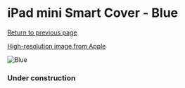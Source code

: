 # iPad mini Smart Cover - Blue

[Return to previous page](/ipad_mini)

[High-resolution image from Apple](https://store.storeimages.cdn-apple.com/8756/as-images.apple.com/is/MF060?wid=4500&hei=4500&fmt=png)

<div style="width: 384px"><img src="/everysource/MF060.png" alt="Blue"></div>

### Under construction
